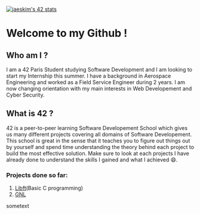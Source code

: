 <!--
**VincentBaron/VincentBaron** is a ✨ _special_ ✨ repository because its `README.md` (this file) appears on your GitHub profile.

Here are some ideas to get you started:

- 🔭 I’m currently working on ...
- 🌱 I’m currently learning ...
- 👯 I’m looking to collaborate on ...
- 🤔 I’m looking for help with ...
- 💬 Ask me about ...
- 📫 How to reach me: ...
- 😄 Pronouns: ...
- ⚡ Fun fact: ...
-->

[![jaeskim's 42 stats](https://badge42.herokuapp.com/api/stats/vbaron)](https://github.com/JaeSeoKim/badge42)

# Welcome to my Github !

## Who am I ?

I am a 42 Paris Student studying Software Development and I am looking to start my Internship this summer. I have a background in Aerospace Engineering and worked as a Field Service Engineer during 2 years. I am now changing orientation with my main interests in Web Developement and Cyber Security.

## What is 42 ?

42 is a peer-to-peer learning Software Developement School which gives us many different projects covering all domains of Software Developement. This school is great in the sense that it teaches you to figure out things out by yourself and spend time understanding the theory behind each project to build the most effective solution. Make sure to look at each projects I have already done to understand the skills I gained and what I achieved :smile:.

### Projects done so far:

1. [Libft](https://github.com/VincentBaron/Libft)(Basic C programming)
2. [GNL](#usage)

sometext
